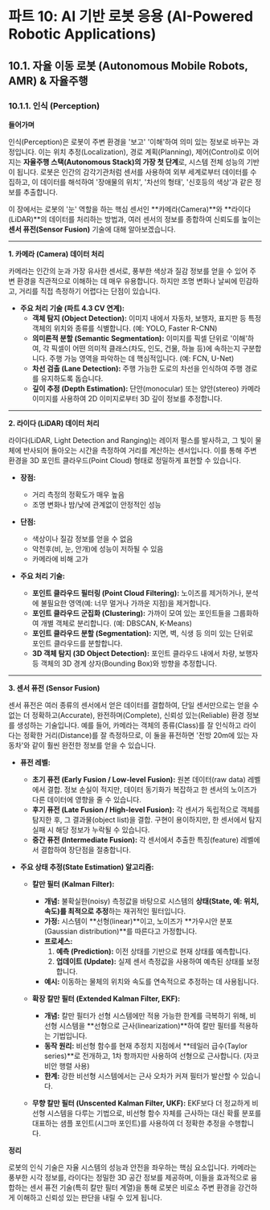 # 파트 10: AI 기반 로봇 응용 (AI-Powered Robotic Applications)

## 10.1. 자율 이동 로봇 (Autonomous Mobile Robots, AMR) & 자율주행

### 10.1.1. 인식 (Perception)

**들어가며**

인식(Perception)은 로봇이 주변 환경을 '보고' '이해'하여 의미 있는 정보로 바꾸는 과정입니다. 이는 위치 추정(Localization), 경로 계획(Planning), 제어(Control)로 이어지는 **자율주행 스택(Autonomous Stack)의 가장 첫 단계**로, 시스템 전체 성능의 기반이 됩니다. 로봇은 인간의 감각기관처럼 센서를 사용하여 외부 세계로부터 데이터를 수집하고, 이 데이터를 해석하여 '장애물의 위치', '차선의 형태', '신호등의 색상'과 같은 정보를 추출합니다.

이 장에서는 로봇의 '눈' 역할을 하는 핵심 센서인 **카메라(Camera)**와 **라이다(LiDAR)**의 데이터를 처리하는 방법과, 여러 센서의 정보를 종합하여 신뢰도를 높이는 **센서 퓨전(Sensor Fusion)** 기술에 대해 알아보겠습니다.

---

**1. 카메라 (Camera) 데이터 처리**

카메라는 인간의 눈과 가장 유사한 센서로, 풍부한 색상과 질감 정보를 얻을 수 있어 주변 환경을 직관적으로 이해하는 데 매우 유용합니다. 하지만 조명 변화나 날씨에 민감하고, 거리를 직접 측정하기 어렵다는 단점이 있습니다.

- **주요 처리 기술 (파트 4.3 CV 연계):**
  - **객체 탐지 (Object Detection):** 이미지 내에서 자동차, 보행자, 표지판 등 특정 객체의 위치와 종류를 식별합니다. (예: YOLO, Faster R-CNN)
  - **의미론적 분할 (Semantic Segmentation):** 이미지를 픽셀 단위로 '이해'하여, 각 픽셀이 어떤 의미적 클래스(차도, 인도, 건물, 하늘 등)에 속하는지 구분합니다. 주행 가능 영역을 파악하는 데 핵심적입니다. (예: FCN, U-Net)
  - **차선 검출 (Lane Detection):** 주행 가능한 도로의 차선을 인식하여 주행 경로를 유지하도록 돕습니다.
  - **깊이 추정 (Depth Estimation):** 단안(monocular) 또는 양안(stereo) 카메라 이미지를 사용하여 2D 이미지로부터 3D 깊이 정보를 추정합니다.

---

**2. 라이다 (LiDAR) 데이터 처리**

라이다(LiDAR, Light Detection and Ranging)는 레이저 펄스를 발사하고, 그 빛이 물체에 반사되어 돌아오는 시간을 측정하여 거리를 계산하는 센서입니다. 이를 통해 주변 환경을 3D 포인트 클라우드(Point Cloud) 형태로 정밀하게 표현할 수 있습니다.

- **장점:**
  - 거리 측정의 정확도가 매우 높음
  - 조명 변화나 밤/낮에 관계없이 안정적인 성능
- **단점:**
  - 색상이나 질감 정보를 얻을 수 없음
  - 악천후(비, 눈, 안개)에 성능이 저하될 수 있음
  - 카메라에 비해 고가

- **주요 처리 기술:**
  - **포인트 클라우드 필터링 (Point Cloud Filtering):** 노이즈를 제거하거나, 분석에 불필요한 영역(예: 너무 멀거나 가까운 지점)을 제거합니다.
  - **포인트 클라우드 군집화 (Clustering):** 가까이 모여 있는 포인트들을 그룹화하여 개별 객체로 분리합니다. (예: DBSCAN, K-Means)
  - **포인트 클라우드 분할 (Segmentation):** 지면, 벽, 식생 등 의미 있는 단위로 포인트 클라우드를 분할합니다.
  - **3D 객체 탐지 (3D Object Detection):** 포인트 클라우드 내에서 차량, 보행자 등 객체의 3D 경계 상자(Bounding Box)와 방향을 추정합니다.

---

**3. 센서 퓨전 (Sensor Fusion)**

센서 퓨전은 여러 종류의 센서에서 얻은 데이터를 결합하여, 단일 센서만으로는 얻을 수 없는 더 정확하고(Accurate), 완전하며(Complete), 신뢰성 있는(Reliable) 환경 정보를 생성하는 기술입니다. 예를 들어, 카메라는 객체의 종류(Class)를 잘 인식하고 라이다는 정확한 거리(Distance)를 잘 측정하므로, 이 둘을 퓨전하면 '전방 20m에 있는 자동차'와 같이 훨씬 완전한 정보를 얻을 수 있습니다.

- **퓨전 레벨:**
  - **초기 퓨전 (Early Fusion / Low-level Fusion):** 원본 데이터(raw data) 레벨에서 결합. 정보 손실이 적지만, 데이터 동기화가 복잡하고 한 센서의 노이즈가 다른 데이터에 영향을 줄 수 있습니다.
  - **후기 퓨전 (Late Fusion / High-level Fusion):** 각 센서가 독립적으로 객체를 탐지한 후, 그 결과물(object list)을 결합. 구현이 용이하지만, 한 센서에서 탐지 실패 시 해당 정보가 누락될 수 있습니다.
  - **중간 퓨전 (Intermediate Fusion):** 각 센서에서 추출한 특징(feature) 레벨에서 결합하여 장단점을 절충합니다.

- **주요 상태 추정(State Estimation) 알고리즘:**

  - **칼만 필터 (Kalman Filter):**
    - **개념:** 불확실한(noisy) 측정값을 바탕으로 시스템의 **상태(State, 예: 위치, 속도)를 최적으로 추정**하는 재귀적인 필터입니다.
    - **가정:** 시스템이 **선형(linear)**이고, 노이즈가 **가우시안 분포(Gaussian distribution)**를 따른다고 가정합니다.
    - **프로세스:**
      1. **예측 (Prediction):** 이전 상태를 기반으로 현재 상태를 예측합니다.
      2. **업데이트 (Update):** 실제 센서 측정값을 사용하여 예측된 상태를 보정합니다.
    - **예시:** 이동하는 물체의 위치와 속도를 연속적으로 추정하는 데 사용됩니다.

  - **확장 칼만 필터 (Extended Kalman Filter, EKF):**
    - **개념:** 칼만 필터가 선형 시스템에만 적용 가능한 한계를 극복하기 위해, 비선형 시스템을 **선형으로 근사(linearization)**하여 칼만 필터를 적용하는 기법입니다.
    - **동작 원리:** 비선형 함수를 현재 추정치 지점에서 **테일러 급수(Taylor series)**로 전개하고, 1차 항까지만 사용하여 선형으로 근사합니다. (자코비안 행렬 사용)
    - **한계:** 강한 비선형 시스템에서는 근사 오차가 커져 필터가 발산할 수 있습니다.

  - **무향 칼만 필터 (Unscented Kalman Filter, UKF):** EKF보다 더 정교하게 비선형 시스템을 다루는 기법으로, 비선형 함수 자체를 근사하는 대신 확률 분포를 대표하는 샘플 포인트(시그마 포인트)를 사용하여 더 정확한 추정을 수행합니다.

**정리**

로봇의 인식 기술은 자율 시스템의 성능과 안전을 좌우하는 핵심 요소입니다. 카메라는 풍부한 시각 정보를, 라이다는 정밀한 3D 공간 정보를 제공하며, 이들을 효과적으로 융합하는 센서 퓨전 기술(특히 칼만 필터 계열)을 통해 로봇은 비로소 주변 환경을 강건하게 이해하고 신뢰성 있는 판단을 내릴 수 있게 됩니다.

